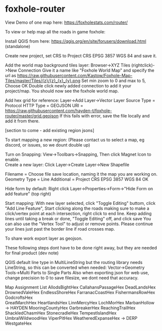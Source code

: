 # foxhole-router

View Demo of one map here: https://foxholestats.com/router/

To view or help map all the roads in game foxhole:

Install QGIS from here: https://qgis.org/en/site/forusers/download.html (standalone)

Create new project, set CRS to Project CRS EPSG 3857 WGS 84 and save it.

Add the world map background tiles layer: 
  Browser->XYZ Tiles (rightclick)->New Connection
  Give it a name like "Foxhole World Map" and specify the url as 
  https://raw.githubusercontent.com/Kastow/Foxhole-Map-Tiles/master/Tiles/{z}/{z}_{x}_{y}.png
  Set min zoom to 0 and max to 5, Choose OK
  Double click newly added connection to add it your project/map. You should now see the foxhole world map.

Add hex grid for reference:
  Layer->Add Layer->Vector Layer
  Source Type = Protocol HTTP
  Type = GEOJSON
  URI = https://raw.githubusercontent.com/hayden-t/foxhole-router/master/grid.geojson
 If this fails with error, save the file locally and add it from there.
  
  [section to come - add existing region jsons]
  
  To start mapping a new region: (Please contact us to select a map, eg discord, or issues, so we dount double up)
  
  Turn on Snapping:
    View->Toolbars->Snapping, Then click Magnet Icon to enable.  
  Create a new layer:
    Click Layer->Create Layer->New Shapefile
    
   Filename = Choose file save location, naming it the map you are working on.
   Geometry Type = Line
   Additional = Project CRS EPSG 3857 WGS 84
   OK
   
 Hide form by default: Right click Layer->Properties->Form->"Hide Form on add feature" (top right)

  Start mapping:
    With new layer selected, click "Toggle Editing" buttom, click "Add Line Feature",
    Start clicking along the roads making sure to make a click/vertex point at each intersection, right click to end line.
    Keep adding lines until taking a break or done, "Toggle Editing" off, and click save
    You can also use the "Vertex Tool" to adjust or remove points.
    Please continue your lines just past the border line if road crosses map.
   
   To share work export layer as geojson. 
   
   These following steps dont have to be done right away, but they are needed for final product (dev note)
   
   QGIS default line type in MultiLineString but the routing library needs LineString, so this can be converted when needed: Vector->Geometry Tools->Multi Parts to Single Parts
   Also when exporting json for web use, change precision to 0 to save filesize, we dont need that accuracy.
    
Map Assignment List
    AllodsBightHex
    CallahansPassageHex
    DeadLandsHex
    DrownedValeHex
    EndlessShoreHex
    FarranacCoastHex
    FishermansRowHex
    GodcroftsHex		
    GreatMarchHex
    HeartlandsHex
    LinnMercyHex
    LochMorHex
    MarbanHollow -> HAYDEN
    MooringCountyHex
    OarbreakerHex
    ReachingTrailHex
    ShackledChasmHex
    StonecradleHex
    TempestIslandHex
    UmbralWildwoodHex
    ViperPitHex
    WeatheredExpanseHex -> DERP
    WestgateHex
